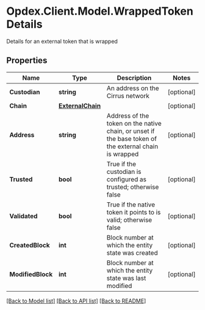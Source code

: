 # Opdex.Client.Model.WrappedTokenDetails
Details for an external token that is wrapped

## Properties

Name | Type | Description | Notes
------------ | ------------- | ------------- | -------------
**Custodian** | **string** | An address on the Cirrus network | [optional] 
**Chain** | [**ExternalChain**](ExternalChain.md) |  | [optional] 
**Address** | **string** | Address of the token on the native chain, or unset if the base token of the external chain is wrapped | [optional] 
**Trusted** | **bool** | True if the custodian is configured as trusted; otherwise false | [optional] 
**Validated** | **bool** | True if the native token it points to is valid; otherwise false | [optional] 
**CreatedBlock** | **int** | Block number at which the entity state was created | [optional] 
**ModifiedBlock** | **int** | Block number at which the entity state was last modified | [optional] 

[[Back to Model list]](../README.md#documentation-for-models) [[Back to API list]](../README.md#documentation-for-api-endpoints) [[Back to README]](../README.md)

